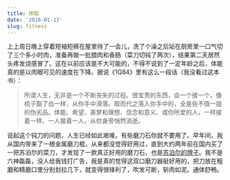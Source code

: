 ```yaml
---
title: 体能
date: '2018-01-17'
slug: fitness
---
```


上上周日晚上穿着短袖短裤在屋里待了一会儿，洗了个澡之后站在厨房里一口气切了三个多小时肉，准备再做一批腊肉和香肠（菜刀切钝了两次），结果第二天居然头疼发烧感冒了。这在以前应该是不大可能的，不得不说到了一定年龄之后，体能真的是以肉眼可见的速度在下降。据说《1Q84》里有这么一段话（我没看过这本书）：

> 所谓人生，无非是一个不断丧失的过程。很宝贵的东西，会一个接一个，像梳子豁了齿一样，从你手中滑落。取而代之落入你手中的，全是些不值一提的伪劣品。体能、希望、美梦和理想、信念和意义、或你所爱的人，一样接着一样、一人接着一人，从你身旁悄然消逝。

说起这个钝刀的问题，人生已经如此艰难，有些磨刀石你就不要用了。早年间，我从国内带来了一根金属磨刀棍，从来都没觉得好用过，直到大约两年前在国内买了一把苏泊尔的菜刀，才发现了一款真正好用的磨刀石，也是[苏泊尔的牌子](http://item.jd.com/1172634258.html)。我不是六神磊磊，没人给我钱打广告，我是真的觉得这双口磨刀器挺好用的，把刀放在粗磨和精磨口里分别划拉几下，就变得很锋利了，吹发可断，斩肉如泥。通体舒畅。
